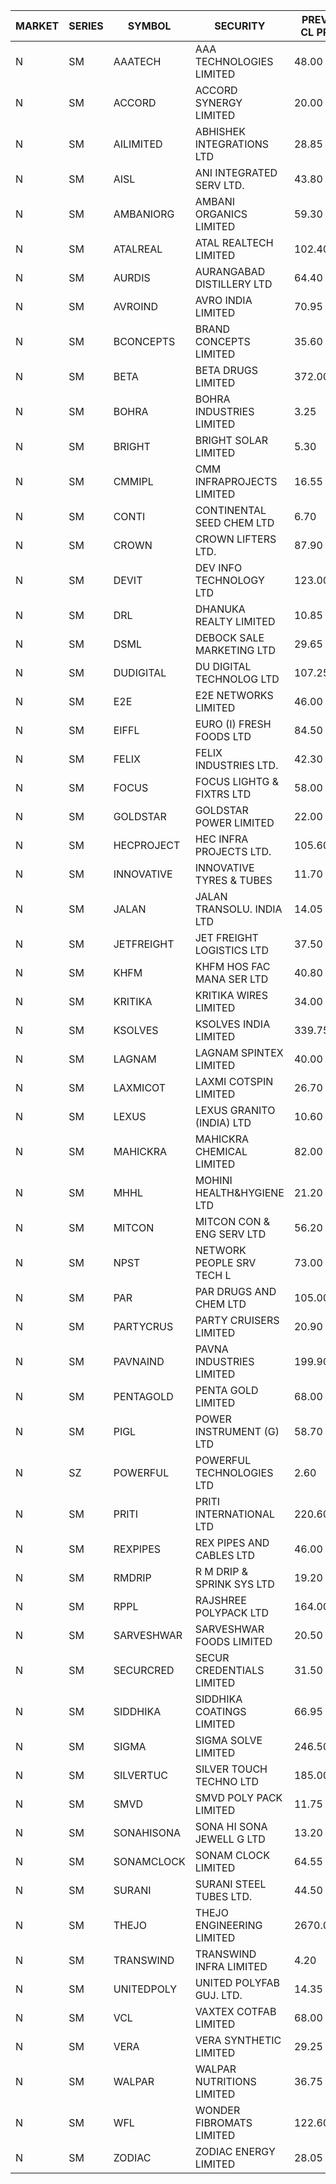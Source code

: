 


| MARKET | SERIES | SYMBOL | SECURITY | PREV CL PR | OPEN PRICE | HIGH PRICE | LOW PRICE | CLOSE PRICE | NET TRDVAL | NET TRDQTY | CORP IND | HI 52 WK | LO 52 WK |
| ----- | ----- | ----- | ----- | ----- | ----- | ----- | ----- | ----- | ----- | ----- | ----- | ----- | ----- |
| N | SM | AAATECH | AAA TECHNOLOGIES LIMITED | 48.00 | 49.00 | 50.00 | 49.00 | 49.00 | 1767000.00 | 36000 |  | 72.45 | 42.00 |
| N | SM | ACCORD | ACCORD SYNERGY LIMITED | 20.00 | 19.05 | 19.05 | 19.05 | 19.05 | 38100.00 | 2000 |  | 27.00 | 14.45 |
| N | SM | AILIMITED | ABHISHEK INTEGRATIONS LTD | 28.85 | 30.25 | 30.25 | 30.25 | 30.25 | 90750.00 | 3000 |  | 38.60 | 19.00 |
| N | SM | AISL | ANI INTEGRATED SERV LTD. | 43.80 | 42.00 | 42.00 | 42.00 | 42.00 | 50400.00 | 1200 |  | 55.40 | 18.10 |
| N | SM | AMBANIORG | AMBANI ORGANICS LIMITED | 59.30 | 62.25 | 62.25 | 62.25 | 62.25 | 124500.00 | 2000 |  | 114.85 | 43.70 |
| N | SM | ATALREAL | ATAL REALTECH LIMITED | 102.40 | 100.50 | 103.00 | 100.50 | 103.00 | 2619680.00 | 25600 |  | 105.25 | 30.95 |
| N | SM | AURDIS | AURANGABAD DISTILLERY LTD | 64.40 | 63.05 | 67.60 | 63.05 | 67.60 | 1202200.00 | 18000 |  | 67.60 | 25.80 |
| N | SM | AVROIND | AVRO INDIA LIMITED | 70.95 | 74.40 | 74.40 | 74.40 | 74.40 | 148800.00 | 2000 |  | 84.95 | 35.00 |
| N | SM | BCONCEPTS | BRAND CONCEPTS LIMITED | 35.60 | 35.00 | 35.95 | 34.50 | 35.95 | 316350.00 | 9000 |  | 35.95 | 14.55 |
| N | SM | BETA | BETA DRUGS LIMITED | 372.00 | 351.20 | 399.95 | 351.20 | 388.00 | 4367600.00 | 11200 |  | 404.80 | 75.20 |
| N | SM | BOHRA | BOHRA INDUSTRIES LIMITED | 3.25 | 3.40 | 3.40 | 3.10 | 3.10 | 261800.00 | 84000 |  | 7.25 | .95 |
| N | SM | BRIGHT | BRIGHT SOLAR LIMITED | 5.30 | 5.10 | 5.20 | 5.05 | 5.05 | 884400.00 | 174000 |  | 15.55 | 4.60 |
| N | SM | CMMIPL | CMM INFRAPROJECTS LIMITED | 16.55 | 17.00 | 17.25 | 17.00 | 17.25 | 3135000.00 | 183000 |  | 21.05 | 2.25 |
| N | SM | CONTI | CONTINENTAL SEED CHEM LTD | 6.70 | 6.65 | 6.65 | 6.65 | 6.65 | 88657.80 | 13332 |  | 14.60 | 5.20 |
| N | SM | CROWN | CROWN LIFTERS LTD. | 87.90 | 92.25 | 92.25 | 92.25 | 92.25 | 184500.00 | 2000 |  | 100.00 | 38.00 |
| N | SM | DEVIT | DEV INFO TECHNOLOGY LTD | 123.00 | 122.00 | 122.00 | 120.00 | 120.00 | 4684500.00 | 39000 |  | 139.55 | 85.00 |
| N | SM | DRL | DHANUKA REALTY LIMITED | 10.85 | 11.35 | 11.35 | 11.35 | 11.35 | 136200.00 | 12000 |  | 11.35 | 7.50 |
| N | SM | DSML | DEBOCK SALE MARKETING LTD | 29.65 | 30.95 | 31.10 | 30.95 | 31.10 | 1860900.00 | 60000 |  | 31.10 | 5.75 |
| N | SM | DUDIGITAL | DU DIGITAL TECHNOLOG LTD | 107.25 | 117.95 | 117.95 | 117.95 | 117.95 | 471800.00 | 4000 |  | 117.95 | 106.00 |
| N | SM | E2E | E2E NETWORKS LIMITED | 46.00 | 45.00 | 45.00 | 43.75 | 43.75 | 353700.00 | 8000 |  | 61.30 | 25.00 |
| N | SM | EIFFL | EURO (I) FRESH FOODS LTD | 84.50 | 84.50 | 84.50 | 84.50 | 84.50 | 135200.00 | 1600 |  | 129.40 | 64.80 |
| N | SM | FELIX | FELIX INDUSTRIES LTD. | 42.30 | 42.00 | 44.15 | 42.00 | 43.05 | 6724600.00 | 156000 |  | 51.25 | 30.00 |
| N | SM | FOCUS | FOCUS LIGHTG & FIXTRS LTD | 58.00 | 58.00 | 58.00 | 55.60 | 55.60 | 340800.00 | 6000 |  | 71.90 | 18.05 |
| N | SM | GOLDSTAR | GOLDSTAR POWER LIMITED | 22.00 | 22.30 | 23.00 | 22.10 | 22.10 | 3062400.00 | 138000 |  | 24.05 | 19.70 |
| N | SM | HECPROJECT | HEC INFRA PROJECTS LTD. | 105.60 | 110.85 | 110.85 | 110.85 | 110.85 | 532080.00 | 4800 |  | 112.35 | 95.95 |
| N | SM | INNOVATIVE | INNOVATIVE TYRES & TUBES | 11.70 | 11.15 | 11.15 | 11.15 | 11.15 | 66900.00 | 6000 |  | 20.45 | 5.65 |
| N | SM | JALAN | JALAN TRANSOLU. INDIA LTD | 14.05 | 13.85 | 14.75 | 13.85 | 14.75 | 85800.00 | 6000 |  | 14.90 | 2.75 |
| N | SM | JETFREIGHT | JET FREIGHT LOGISTICS LTD | 37.50 | 39.35 | 39.35 | 38.75 | 39.35 | 627000.00 | 16000 |  | 39.35 | 13.20 |
| N | SM | KHFM | KHFM HOS FAC MANA SER LTD | 40.80 | 41.00 | 45.00 | 41.00 | 45.00 | 383700.00 | 9000 |  | 45.00 | 25.75 |
| N | SM | KRITIKA | KRITIKA WIRES LIMITED | 34.00 | 34.50 | 34.50 | 34.50 | 34.50 | 414000.00 | 12000 |  | 38.50 | 31.00 |
| N | SM | KSOLVES | KSOLVES INDIA LIMITED | 339.75 | 351.00 | 356.70 | 350.00 | 356.70 | 17363880.00 | 48800 |  | 1718.20 | 192.85 |
| N | SM | LAGNAM | LAGNAM SPINTEX LIMITED | 40.00 | 40.00 | 41.40 | 39.25 | 40.70 | 1081800.00 | 27000 |  | 49.25 | 6.60 |
| N | SM | LAXMICOT | LAXMI COTSPIN LIMITED | 26.70 | 28.00 | 28.00 | 26.50 | 26.50 | 988200.00 | 36000 |  | 36.55 | 7.50 |
| N | SM | LEXUS | LEXUS GRANITO (INDIA) LTD | 10.60 | 10.60 | 10.60 | 10.60 | 10.60 | 10600.00 | 1000 |  | 22.50 | 7.20 |
| N | SM | MAHICKRA | MAHICKRA CHEMICAL LIMITED | 82.00 | 82.75 | 82.75 | 82.75 | 82.75 | 124125.00 | 1500 |  | 95.00 | 70.05 |
| N | SM | MHHL | MOHINI HEALTH&HYGIENE LTD | 21.20 | 22.00 | 22.80 | 21.60 | 21.60 | 330000.00 | 15000 |  | 39.50 | 15.35 |
| N | SM | MITCON | MITCON CON & ENG SERV LTD | 56.20 | 56.25 | 59.00 | 56.25 | 59.00 | 6754100.00 | 116000 |  | 63.50 | 33.10 |
| N | SM | NPST | NETWORK PEOPLE SRV TECH L | 73.00 | 71.10 | 71.10 | 70.65 | 70.65 | 226800.00 | 3200 |  | 74.50 | 67.00 |
| N | SM | PAR | PAR DRUGS AND CHEM LTD | 105.00 | 109.00 | 112.50 | 109.00 | 112.50 | 2222500.00 | 20000 |  | 139.05 | 47.15 |
| N | SM | PARTYCRUS | PARTY CRUISERS LIMITED | 20.90 | 21.90 | 21.90 | 21.65 | 21.90 | 698300.00 | 32000 |  | 39.90 | 16.50 |
| N | SM | PAVNAIND | PAVNA INDUSTRIES LIMITED | 199.90 | 197.00 | 197.00 | 195.00 | 195.00 | 313600.00 | 1600 |  | 215.00 | 165.05 |
| N | SM | PENTAGOLD | PENTA GOLD LIMITED | 68.00 | 69.50 | 70.00 | 69.50 | 70.00 | 418500.00 | 6000 |  | 115.00 | 15.60 |
| N | SM | PIGL | POWER INSTRUMENT (G) LTD | 58.70 | 55.80 | 55.80 | 55.80 | 55.80 | 334800.00 | 6000 |  | 88.60 | 10.20 |
| N | SZ | POWERFUL | POWERFUL TECHNOLOGIES LTD | 2.60 | 2.50 | 2.70 | 2.50 | 2.60 | 206200.00 | 82000 |  | 7.55 | 1.90 |
| N | SM | PRITI | PRITI INTERNATIONAL LTD | 220.60 | 227.95 | 231.60 | 227.95 | 230.25 | 8857360.00 | 38400 |  | 231.60 | 66.80 |
| N | SM | REXPIPES | REX PIPES AND CABLES LTD | 46.00 | 50.60 | 50.60 | 49.05 | 50.60 | 8645200.00 | 172000 |  | 50.60 | 26.00 |
| N | SM | RMDRIP | R M DRIP & SPRINK SYS LTD | 19.20 | 20.05 | 20.05 | 20.05 | 20.05 | 40100.00 | 2000 |  | 59.00 | 15.50 |
| N | SM | RPPL | RAJSHREE POLYPACK LTD | 164.00 | 164.00 | 164.00 | 158.00 | 161.75 | 1458250.00 | 9000 |  | 200.00 | 70.50 |
| N | SM | SARVESHWAR | SARVESHWAR FOODS LIMITED | 20.50 | 21.30 | 21.50 | 21.30 | 21.50 | 309200.00 | 14400 |  | 37.85 | 9.60 |
| N | SM | SECURCRED | SECUR CREDENTIALS LIMITED | 31.50 | 33.00 | 33.05 | 30.00 | 33.05 | 446370.00 | 13800 |  | 35.00 | 12.00 |
| N | SM | SIDDHIKA | SIDDHIKA COATINGS LIMITED | 66.95 | 67.00 | 68.20 | 67.00 | 68.20 | 541000.00 | 8000 |  | 81.50 | 45.00 |
| N | SM | SIGMA | SIGMA SOLVE LIMITED | 246.50 | 258.80 | 258.80 | 258.80 | 258.80 | 776400.00 | 3000 |  | 258.80 | 33.80 |
| N | SM | SILVERTUC | SILVER TOUCH TECHNO LTD | 185.00 | 184.00 | 184.00 | 181.50 | 181.50 | 365500.00 | 2000 |  | 194.80 | 72.00 |
| N | SM | SMVD | SMVD POLY PACK LIMITED | 11.75 | 12.00 | 12.00 | 12.00 | 12.00 | 408000.00 | 34000 |  | 24.40 | 7.40 |
| N | SM | SONAHISONA | SONA HI SONA JEWELL G LTD | 13.20 | 13.50 | 13.50 | 13.50 | 13.50 | 135000.00 | 10000 |  | 13.50 | 9.20 |
| N | SM | SONAMCLOCK | SONAM CLOCK LIMITED | 64.55 | 64.50 | 64.50 | 62.90 | 62.95 | 571050.00 | 9000 |  | 66.15 | 39.00 |
| N | SM | SURANI | SURANI STEEL TUBES LTD. | 44.50 | 42.30 | 46.65 | 42.30 | 46.65 | 516300.00 | 12000 |  | 46.65 | 17.35 |
| N | SM | THEJO | THEJO ENGINEERING LIMITED | 2670.00 | 2620.05 | 2650.00 | 2560.15 | 2650.00 | 391510.00 | 150 |  | 2999.95 | 980.00 |
| N | SM | TRANSWIND | TRANSWIND INFRA LIMITED | 4.20 | 4.25 | 4.25 | 4.25 | 4.25 | 85000.00 | 20000 |  | 8.30 | 3.80 |
| N | SM | UNITEDPOLY | UNITED POLYFAB GUJ. LTD. | 14.35 | 15.05 | 15.05 | 15.05 | 15.05 | 270900.00 | 18000 |  | 59.75 | 8.20 |
| N | SM | VCL | VAXTEX COTFAB LIMITED | 68.00 | 69.95 | 71.40 | 69.95 | 70.50 | 2122200.00 | 30000 |  | 71.40 | 17.00 |
| N | SM | VERA | VERA SYNTHETIC LIMITED | 29.25 | 29.20 | 29.30 | 29.20 | 29.25 | 219300.00 | 7500 |  | 56.35 | 29.15 |
| N | SM | WALPAR | WALPAR NUTRITIONS LIMITED | 36.75 | 38.00 | 38.55 | 38.00 | 38.55 | 305700.00 | 8000 |  | 51.50 | 31.55 |
| N | SM | WFL | WONDER FIBROMATS LIMITED | 122.60 | 128.50 | 128.70 | 121.00 | 121.00 | 605120.00 | 4800 |  | 128.70 | 42.70 |
| N | SM | ZODIAC | ZODIAC ENERGY LIMITED | 28.05 | 28.85 | 29.45 | 28.85 | 29.20 | 1281400.00 | 44000 |  | 29.45 | 11.50 |




